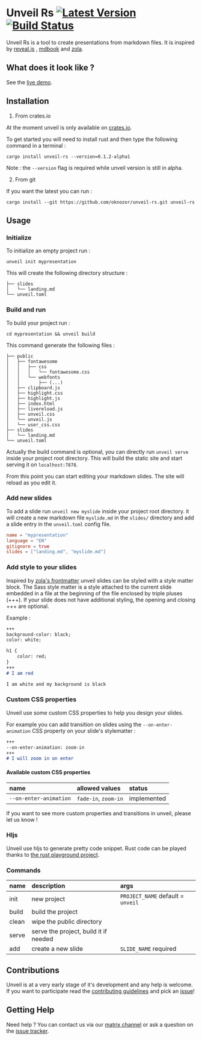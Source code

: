 #  Unveil Rs [![Latest Version]][crates.io] [![Build Status]][travis]

[Build Status]: https://travis-ci.com/oknozor/unveil-rs.svg?branch=master
[travis]: https://travis-ci.com/oknozor/unveil-rs
[Latest Version]: https://img.shields.io/crates/v/unveil-rs.svg
[crates.io]: https://www.crates.io/crates/unveil-rs

Unveil Rs is a tool to create presentations from markdown files.
It is inspired by [reveal.js](https://github.com/hakimel/reveal.js) 
, [mdbook](https://github.com/rust-lang/mdBook) and [zola](https://www.getzola.org/).

## What does it look like ?

See the [live demo](https://oknozor.github.io/unveil-rs/).

## Installation

1. From crates.io 

At the moment unveil is only available on [crates.io](https://crates.io). 

To get started you will need to install rust and then type the following command in a terminal :

```shell script
cargo install unveil-rs --version=0.1.2-alpha1
```

Note : the `--version` flag is required while unveil version is still in alpha. 

2. From git

If you want the latest you can run :
```shell script
cargo install --git https://github.com/oknozor/unveil-rs.git unveil-rs
``` 

## Usage

### Initialize 

To initialize an empty project run :

```shell script
unveil init mypresentation
```

This will create the following directory structure :

```shell script
├── slides
│   └── landing.md
└── unveil.toml
```

### Build and run

To build your project run : 
```shell script
cd mypresentation && unveil build
```

This command generate the following files : 
```shell script
├── public
│   ├── fontawesome
│   │   ├── css
│   │   │   └── fontawesome.css
│   │   └── webfonts
│   │       ├── (...)
│   ├── clipboard.js
│   ├── highlight.css
│   ├── highlight.js
│   ├── index.html
│   ├── livereload.js
│   ├── unveil.css
│   └── unveil.js
│   └── user_css.css
├── slides
│   └── landing.md
└── unveil.toml
```

Actually the build command is optional, you can directly run `unveil serve` inside your
project root directory. This will build the static site and start serving it on `localhost:7878`.

From this point you can start editing your markdown slides. The site will reload as you edit it. 

### Add new slides

To add a slide run `unveil new myslide` inside your project root directory. it will create a new markdown file 
`myslide.md` in the `slides/` directory and add a slide entry in the `unveil.toml` config file. 

```toml
name = "mypresentation"
language = "EN"
gitignore = true
slides = ["landing.md", "myslide.md"]
```

### Add style to your slides

Inspired by [zola's frontmatter](https://www.getzola.org/documentation/content/page/#front-matter) unveil slides can be 
styled with a style matter block. The Sass style matter is a style attached to the current slide embedded in a file at the beginning of 
the file enclosed by triple pluses (+++). If your slide does not have additional styling, the opening and closing +++ are optional.

Example : 
```markdown 
+++
background-color: black;
color: white;  

h1 {
    color: red;
}
+++
# I am red 

I am white and my background is black
```

### Custom CSS properties 

Unveil use some custom CSS properties to help you design your slides.

For example you can add transition on slides using the `--on-enter-animation` CSS property on your slide's stylematter :

```markdown
+++
--on-enter-animation: zoom-in
+++
# I will zoom in on enter
```

#### Available custom CSS properties

| name                  |   allowed values                    | status       |  
| :---                  | :---                                |  :---        |
|`--on-enter-animation` | `fade-in`, `zoom-in`                | implemented  |

If you want to see more custom properties and transitions in unveil, please let us know ! 

### Hljs

Unveil use hljs to generate pretty code snippet. Rust code can be played thanks to [the rust playground project](https://play.integer32.com/help).


### Commands

| name   | description                              |   args                              | 
| :---   | :-----------                             | :---                                |
|init    | new project                              |  `PROJECT_NAME` default = `unveil`  |
|build   | build the project                        |                                     |
|clean   | wipe the public  directory               |                                     |
|serve   | serve the project, build it if needed    |                                     |
|add     | create a new slide                       | `SLIDE_NAME` required               |

## Contributions

Unveil is at a very early stage of it's development and any help is welcome. If you want to participate read the 
[contributing guidelines](CONTRIBUTING.MD) and pick an [issue](https://github.com/oknozor/unveil-rs/issues)! 

## Getting Help 

Need help ? You can contact us via our [matrix channel](https://riot.im/app/#/room/#unveil-rs:matrix.org) or ask a question
on the [issue tracker](https://github.com/oknozor/unveil-rs/issues).





